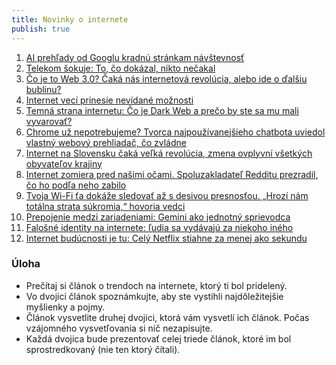 ```yaml
---
title: Novinky o internete
publish: true
---
```


1. [AI prehľady od Googlu kradnú stránkam návštevnosť](https://www.trend.sk/technologie/ai-prehlady-googlu-kradnu-strankam-navstevnost-ohrozeni-je-aj-presnost-informacii)
2. [Telekom šokuje: To, čo dokázal, nikto nečakal](https://www.techbyte.sk/2025/10/telekom-sokuje-5g-siet-97-percent-populacie/)
3. [Čo je to Web 3.0? Čaká nás internetová revolúcia, alebo ide o ďalšiu bublinu?](https://www.techbox.sk/co-je-to-web-3-0-caka-nas-internetova-revolucia-alebo-ide-o-dalsiu-bublinu)
4. [Internet vecí prinesie nevídané možnosti](https://www.trend.sk/trend-archiv/internet-veci-prinesie-nevidane-moznosti-infrastruktura-bude-klucova) 
5. [Temná strana internetu: Čo je Dark Web a prečo by ste sa mu mali vyvarovať?](https://www.techbyte.sk/2024/10/co-je-dark-web-preco-mali-vyvarovat/)
6. [Chrome už nepotrebujeme? Tvorca najpoužívanejšieho chatbota uviedol vlastný webový prehliadač, čo zvládne](https://zive.aktuality.sk/clanok/3DwGKVf/chrome-uz-nepotrebujeme-tvorca-najpouzivanejsieho-chatbota-uviedol-vlastny-webovy-prehliadac-co-zvladne/)
7. [Internet na Slovensku čaká veľká revolúcia, zmena ovplyvní všetkých obyvateľov krajiny](https://androidportal.sk/2025/06/aktualne-internet-na-slovensku-caka-velka-revolucia-zmena-ovplyvni-vsetkych-obyvatelov-krajiny-co-sa-deje/)
8. [Internet zomiera pred našimi očami. Spoluzakladateľ Redditu prezradil, čo ho podľa neho zabilo](https://vosveteit.zoznam.sk/internet-zomiera-pred-nasimi-ocami-spoluzakladatel-redditu-prezradil-co-ho-podla-neho-zabilopodla-spoluzakladatela-znamej-socialnej-siete-je-internet-uz-takmer-mrtvy/)
9. [Tvoja Wi-Fi ťa dokáže sledovať až s desivou presnosťou. „Hrozí nám totálna strata súkromia,“ hovoria vedci](https://vosveteit.zoznam.sk/tvoja-wi-fi-ta-dokaze-sledovat-az-s-desivou-presnostou-hrozi-nam-totalna-strata-sukromia-hovoria-vedci/)
10. [Prepojenie medzi zariadeniami: Gemini ako jednotný sprievodca](https://1q.sk/prepojenie-medzi-zariadeniami-gemini-ako-jednotny-sprievodca/)
11. [Falošné identity na internete: ľudia sa vydávajú za niekoho iného](https://1q.sk/falosne-identity-na-internete-ludia-sa-vydavaju-za-niekoho-ineho/)
12. [Internet budúcnosti je tu: Celý Netflix stiahne za menej ako sekundu](https://www.techbyte.sk/2025/06/internet-buducnosti-je-tu-cely-netflix-stiahne-za-menej-ako-sekundu/)


### Úloha

- Prečítaj si článok o trendoch na internete, ktorý ti bol pridelený.
- Vo dvojici článok spoznámkujte, aby ste vystihli najdôležitejšie myšlienky a pojmy.
- Článok vysvetlite druhej dvojici, ktorá vám vysvetlí ich článok. Počas vzájomného vysvetľovania si nič nezapisujte.
- Každá dvojica bude prezentovať celej triede článok, ktoré im bol sprostredkovaný (nie ten ktorý čítali).
